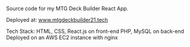 Source code for my MTG Deck Builder React App.

Deployed at: www.mtgdeckbuilder21.tech

Tech Stack:
HTML, CSS, React.js on front-end
PHP, MySQL on back-end
Deployed on an AWS EC2 instance with nginx
